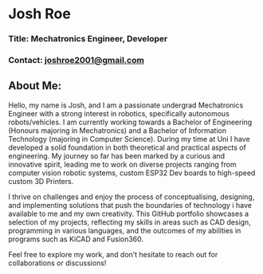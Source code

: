 # Josh Roe

### Title: Mechatronics Engineer, Developer
### Contact: joshroe2001@gmail.com

## About Me:
Hello, my name is Josh, and I am a passionate undergrad Mechatronics Engineer with a strong interest in robotics, specifically autonomous robots/vehicles. I am currently working towards a Bachelor of Engineering (Honours majoring in Mechatronics) and a Bachelor of Information Technology (majoring in Computer Science). During my time at Uni I have developed a solid foundation in both theoretical and practical aspects of engineering. My journey so far has been marked by a curious and innovative spirit, leading me to work on diverse projects ranging from computer vision robotic systems, custom ESP32 Dev boards to high-speed custom 3D Printers.

I thrive on challenges and enjoy the process of conceptualising, designing, and implementing solutions that push the boundaries of technology i have available to me and my own creativity. This GitHub portfolio showcases a selection of my projects, reflecting my skills in areas such as CAD design, programming in various languages, and the outcomes of my abilities in programs such as KiCAD and Fusion360.

Feel free to explore my work, and don’t hesitate to reach out for collaborations or discussions!
